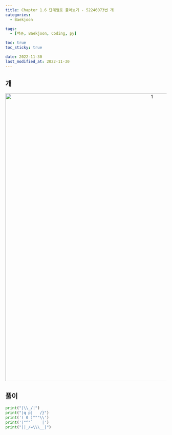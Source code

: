 ```yaml
---
title: Chapter 1.6 단계별로 풀어보기 - 52246073번 개
categories: 
  - Baekjoon

tags:
  - [백준, Baekjoon, Coding, py]

toc: true
toc_sticky: true

date: 2022-11-30
last_modified_at: 2022-11-30 
---
```

## 개
<p align="center">
<img width="900" alt="1" src="https://user-images.githubusercontent.com/111734605/204702851-39aef5de-3c9c-43fd-afc0-a03ba60e0700.png">
</p>

## 풀이
```python
print("|\\_/|")
print("|q p|   /}")
print('( 0 )"""\\')
print('|"^"`    |')
print("||_/=\\\__|")
```
